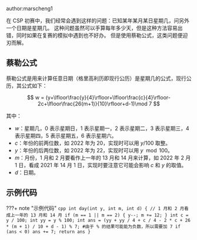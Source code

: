 author:marscheng1

在 CSP 初赛中，我们经常会遇到这样的问题：已知某年某月某日星期几，问另外一个日期是星期几。
这种问题虽然可以手算每年多少天，但是这种方法容易出错，同时如果在复赛的模拟中遇到也不好办。
但是使用蔡勒公式，这类问题便迎刃而解。

## 蔡勒公式

蔡勒公式是用来计算任意日期（格里高利历即现行公历）是星期几的公式，现行公历，其公式如下：

$$
w = (y+\lfloor\frac{y}{4}\rfloor+\lfloor\frac{c}{4}\rfloor-2c+\lfloor\frac{26(m+1)}{10}\rfloor+d-1)\mod 7
$$

其中：

-   $w$：星期几，0 表示星期日，1 表示星期一，2 表示星期二，3 表示星期三，4 表示星期四，5 表示星期五，6 表示星期六。
-   $c$：年份的前两位数，如 2022 年为 20，实现时可以用 $y/100$ 取整。
-   $y$：年份的后两位数，如 2022 年为 22，实现时可以用 $y\mod 100$。
-   $m$：月份，1 月和 2 月要看作上一年的 13 月和 14 月来计算，如 2022 年 2 月 1 日，看成 2021 年 14 月 1 日，实现时要注意它可能会影响 $c$ 和 $y$ 的取值。
-   $d$：日期。

## 示例代码

???+ note "示例代码"
    ```cpp
    int day(int y, int m, int d) {
      // 1 月和 2 月看成上一年的 13 月和 14 月
      if (m == 1 || m == 2) {
        y--;
        m += 12;
      }
      int c = y / 100;
      int yy = y % 100;
      int ans = (yy + yy / 4 + c / 4 - 2 * c + 26 * (m + 1) / 10 + d - 1) % 7;
    #由于 % 的结果可能能为负数，所以需要加 7
      if (ans < 0) ans += 7;
      return ans
    }
    ```
